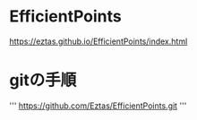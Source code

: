 # EfficientPoints

https://eztas.github.io/EfficientPoints/index.html

# gitの手順
'''
https://github.com/Eztas/EfficientPoints.git
'''
